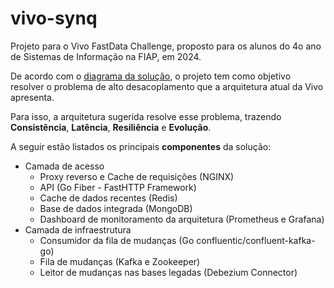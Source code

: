 
# vivo-synq

Projeto para o Vivo FastData Challenge, proposto para os alunos do 4o ano de Sistemas de Informação na FIAP, em 2024.

De acordo com o [diagrama da solução](https://drive.google.com/file/d/1307gwE5-zwkV4eI8Rmtf4EdXXMsroeYc/view?usp=sharing), o projeto 
tem como objetivo resolver o problema de alto desacoplamento que a arquitetura atual da Vivo apresenta.

Para isso, a arquitetura sugerida resolve esse problema, trazendo **Consistência**, **Latência**, **Resiliência** e **Evolução**.

A seguir estão listados os principais **componentes** da solução:

- Camada de acesso
  - Proxy reverso e Cache de requisições (NGINX)
  - API (Go Fiber - FastHTTP Framework)
  - Cache de dados recentes (Redis)
  - Base de dados integrada (MongoDB)
  - Dashboard de monitoramento da arquitetura (Prometheus e Grafana)
- Camada de infraestrutura
  - Consumidor da fila de mudanças (Go confluentic/confluent-kafka-go)
  - Fila de mudanças (Kafka e Zookeeper)
  - Leitor de mudanças nas bases legadas (Debezium Connector)
